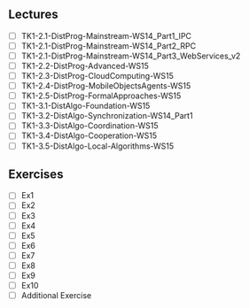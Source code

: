 Lectures
------
- [ ] TK1-2.1-DistProg-Mainstream-WS14_Part1_IPC
- [ ] TK1-2.1-DistProg-Mainstream-WS14_Part2_RPC
- [ ] TK1-2.1-DistProg-Mainstream-WS14_Part3_WebServices_v2
- [ ] TK1-2.2-DistProg-Advanced-WS15
- [ ] TK1-2.3-DistProg-CloudComputing-WS15
- [ ] TK1-2.4-DistProg-MobileObjectsAgents-WS15
- [ ] TK1-2.5-DistProg-FormalApproaches-WS15
- [ ] TK1-3.1-DistAlgo-Foundation-WS15
- [ ] TK1-3.2-DistAlgo-Synchronization-WS14_Part1
- [ ] TK1-3.3-DistAlgo-Coordination-WS15
- [ ] TK1-3.4-DistAlgo-Cooperation-WS15
- [ ] TK1-3.5-DistAlgo-Local-Algorithms-WS15

Exercises
-------
- [ ] Ex1
- [ ] Ex2
- [ ] Ex3
- [ ] Ex4
- [ ] Ex5
- [ ] Ex6
- [ ] Ex7
- [ ] Ex8
- [ ] Ex9
- [ ] Ex10
- [ ] Additional Exercise
